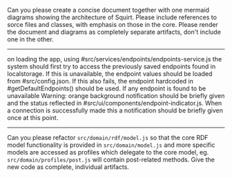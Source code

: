 Can you please create a concise document together with one mermaid diagrams showing the architecture of Squirt. Please include references to sorce files and classes, with emphasis on those in the core. Please render the document and diagrams as completely separate artifacts, don't include one in the other.

---

on loading the app, using #src/services/endpoints/endpoints-service.js the system should first try to access the previously saved endpoints found in localstorage. If this is unavailable, the endpoint values should be loaded from #src/config.json. If this also fails, the endpoint hardcoded in #getDefaultEndpoints() should be used. If any endpoint is found to be unavailable Warning: orange background notification should be briefly given and the status reflected in #src/ui/components/endpoint-indicator.js. When a connection is successfully made this a notification should be briefly given once at this point.

---

Can you please refactor `src/domain/rdf/model.js` so that the core RDF model functionality is provided in `src/domain/model.js` and more specific models are accessed as profiles which delegate to the core model, eg. `src/domain/profiles/post.js` will contain post-related methods. Give the new code as complete, individual artifacts.
